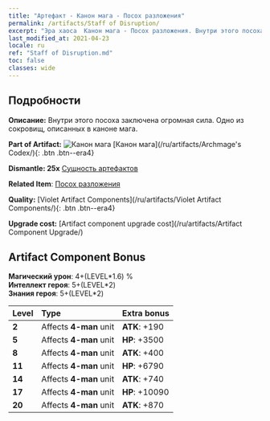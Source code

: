 ```yaml
---
title: "Артефакт - Канон мага - Посох разложения"
permalink: /artifacts/Staff of Disruption/
excerpt: "Эра хаоса  Канон мага - Посох разложения. Внутри этого посоха заключена огромная сила. Одно из сокровищ, описанных в каноне мага."
last_modified_at: 2021-04-23
locale: ru
ref: "Staff of Disruption.md"
toc: false
classes: wide
---
```




## Подробности

 **Описание:** Внутри этого посоха заключена огромная сила. Одно из сокровищ, описанных в каноне мага.

 **Part of Artifact:** ![Канон мага](/images/t/icon_artifact_34.png) [Канон мага](/ru/artifacts/Archmage's Codex/){: .btn .btn--era4}

 **Dismantle: 25x** [Сущность артефактов](/ItemsRU/con_905/)

 **Related Item**: [Посох разложения](/ItemsRU/art_139/)

 **Quality:** [Violet Artifact Components](/ru/artifacts/Violet Artifact Components/){: .btn .btn--era4}

 **Upgrade cost:** [Artifact component upgrade cost](/ru/artifacts/Artifact Component Upgrade/)

## Artifact Component Bonus

  **Магический урон**: 4+(LEVEL\*1.6) %<br/>**Интеллект героя**: 5+(LEVEL\*2)<br/>**Знания героя**: 5+(LEVEL\*2)

  |  Level  | Type |    Extra bonus  | 
  |:--------|:-----|:----------------| 
  | **2** | Affects **4-man** unit | **ATK**: +190 | 
  | **5** | Affects **4-man** unit | **HP**: +3500 | 
  | **8** | Affects **4-man** unit | **ATK**: +400 | 
  | **11** | Affects **4-man** unit | **HP**: +6790 | 
  | **14** | Affects **4-man** unit | **ATK**: +740 | 
  | **17** | Affects **4-man** unit | **HP**: +10090 | 
  | **20** | Affects **4-man** unit | **ATK**: +870 | 
